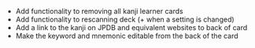 - Add functionality to removing all kanji learner cards
- Add functionality to rescanning deck (+ when a setting is changed)
- Add a link to the kanji on JPDB and equivalent websites to back of card
- Make the keyword and mnemonic editable from the back of the card
